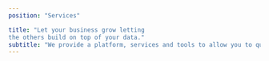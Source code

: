 ```yaml
---
position: "Services"

title: "Let your business grow letting
the others build on top of your data."
subtitle: "We provide a platform, services and tools to allow you to quickly and easily share the data your company generates, gaining visibility and helping the development of amazing new applications."
---
```

